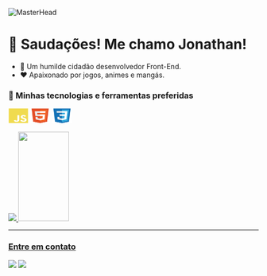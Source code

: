 ![MasterHead](https://i.imgur.com/hwZtUKM.gif)

# 🙂 Saudações! Me chamo Jonathan!

- 🎨 Um humilde cidadão desenvolvedor Front-End.
- ❤ Apaixonado por jogos, animes e mangás.

### 🧪 Minhas tecnologias e ferramentas preferidas
<div style="display: inline_block">
  <img align="center" alt="Js" height="30" width="40" src="https://raw.githubusercontent.com/devicons/devicon/master/icons/javascript/javascript-plain.svg">
  <img align="center" alt="HTML" height="30" width="40" src="https://raw.githubusercontent.com/devicons/devicon/master/icons/html5/html5-original.svg">
  <img align="center" alt="CSS" height="30" width="40" src="https://raw.githubusercontent.com/devicons/devicon/master/icons/css3/css3-original.svg">
</div>
<br/>

<div style={{display: 'flex'}}>
  <a href="https://github.com/jonathanBenedito">
  <img height="180em" src="https://github-readme-stats.vercel.app/api/top-langs/?username=jonathanBenedito&layout=compact&theme=github_dark"/>
  <img height="180em" width="45%" src="https://github-readme-stats.vercel.app/api?username=jonathanBenedito&show_icons=true&theme=github_dark&include_all_commits=true&count_private=true"/>
</div>
  
---
  ### Entre em contato
 
<div> 
  <a href = "mailto:jonathan.valbe.jb@gmail.com"><img src="https://img.shields.io/badge/-Gmail-%23333?style=for-the-badge&logo=gmail&logoColor=red" target="_blank"></a>
  <a href="https://www.linkedin.com/in/jonathanbenedito/" target="_blank"><img src="https://img.shields.io/badge/-LinkedIn-%230077B5?style=for-the-badge&logo=linkedin&logoColor=white" target="_blank"></a> 
</div>

